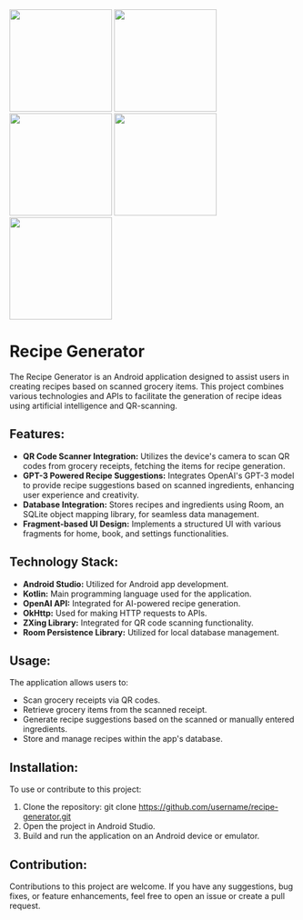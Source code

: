 <img src="https://github.com/UNBunny/Recipe-generator/assets/112119548/242226be-ae71-4b78-9f63-05c84c0a2116" width="180">
<img src="https://github.com/UNBunny/Recipe-generator/assets/112119548/9db0691b-905e-4b84-b768-aca35acd40fe" width="180">
<img src="https://github.com/UNBunny/Recipe-generator/assets/112119548/04078efd-9a05-482a-8ffe-ae256c85500d" width="180">
<img src="https://github.com/UNBunny/Recipe-generator/assets/112119548/8c2ab4ce-8867-464b-b6b9-fa5179c0682a" width="180">
<img src="https://github.com/UNBunny/Recipe-generator/assets/112119548/10c8e6c0-d2ec-493f-ad57-ae4ab3e53d18" width="180">

# Recipe Generator
The Recipe Generator is an Android application designed to assist users in creating recipes based on scanned grocery items. This project combines various technologies and APIs to facilitate the generation of recipe ideas using artificial intelligence and QR-scanning.

## Features:
* **QR Code Scanner Integration:** Utilizes the device's camera to scan QR codes from grocery receipts, fetching the items for recipe generation.
* **GPT-3 Powered Recipe Suggestions:** Integrates OpenAI's GPT-3 model to provide recipe suggestions based on scanned ingredients, enhancing user experience and creativity.
* **Database Integration:** Stores recipes and ingredients using Room, an SQLite object mapping library, for seamless data management.
* **Fragment-based UI Design:** Implements a structured UI with various fragments for home, book, and settings functionalities.
## Technology Stack:
* **Android Studio:** Utilized for Android app development.
* **Kotlin:** Main programming language used for the application.
* **OpenAI API:** Integrated for AI-powered recipe generation.
* **OkHttp:** Used for making HTTP requests to APIs.
* **ZXing Library:** Integrated for QR code scanning functionality.
* **Room Persistence Library:** Utilized for local database management.
## Usage:
The application allows users to:

* Scan grocery receipts via QR codes.
* Retrieve grocery items from the scanned receipt.
* Generate recipe suggestions based on the scanned or manually entered ingredients.
* Store and manage recipes within the app's database.
## Installation:
To use or contribute to this project:

1. Clone the repository: git clone https://github.com/username/recipe-generator.git
2. Open the project in Android Studio.
3. Build and run the application on an Android device or emulator.
## Contribution:
Contributions to this project are welcome. If you have any suggestions, bug fixes, or feature enhancements, feel free to open an issue or create a pull request.
